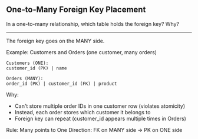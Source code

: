## One-to-Many Foreign Key Placement

In a one-to-many relationship, which table holds the foreign key? Why?

---

The foreign key goes on the MANY side.

Example: Customers and Orders (one customer, many orders)
```
Customers (ONE):
customer_id (PK) | name

Orders (MANY):
order_id (PK) | customer_id (FK) | product
```

Why:
- Can't store multiple order IDs in one customer row (violates atomicity)
- Instead, each order stores which customer it belongs to
- Foreign key can repeat (customer_id appears multiple times in Orders)

Rule: Many points to One
Direction: FK on MANY side → PK on ONE side

